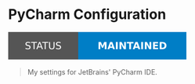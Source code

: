 # PyCharm Configuration

[![Project Status: Maintained](./assets/images/badges/status.svg)](./)

> My settings for JetBrains' PyCharm IDE.
